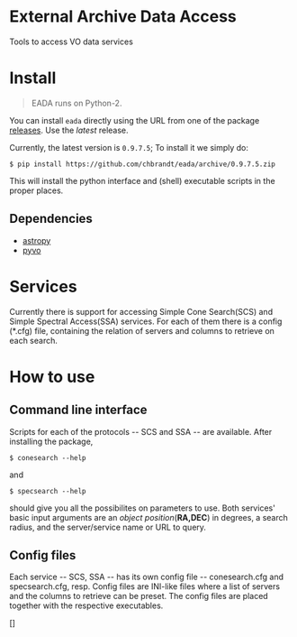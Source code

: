 # External Archive Data Access

Tools to access VO data services


Install
=======

> EADA runs on Python-2.

You can install `eada` directly using the URL from one of the package [releases](https://github.com/chbrandt/eada/releases).
Use the _latest_ release.

Currently, the latest version is `0.9.7.5`; To install it we simply do:

```
$ pip install https://github.com/chbrandt/eada/archive/0.9.7.5.zip
```

 This will install the python interface and (shell) executable scripts in the proper places.


Dependencies
------------

 * [astropy](http://www.astropy.org/)
 * [pyvo](https://github.com/pyvirtobs/pyvo)


Services
========

 Currently there is support for accessing Simple Cone Search(SCS) and Simple Spectral Access(SSA)
 services. For each of them there is a config (\*.cfg) file, containing the relation of servers
 and columns to retrieve on each search.


How to use
==========

Command line interface
----------------------

 Scripts for each of the protocols -- SCS and SSA -- are available. After installing the package,
 ```
 $ conesearch --help
 ```
 and
 ```
 $ specsearch --help
 ```
 should give you all the possibilites on parameters to use.
 Both services' basic input arguments are an _object position_(__RA,DEC__) in degrees, a search radius,
 and the server/service name or URL to query.

Config files
------------

 Each service -- SCS, SSA -- has its own config file -- conesearch.cfg and specsearch.cfg, resp.
 Config files are INI-like files where a list of servers and the columns to retrieve can be preset.
 The config files are placed together with the respective executables.

[]
